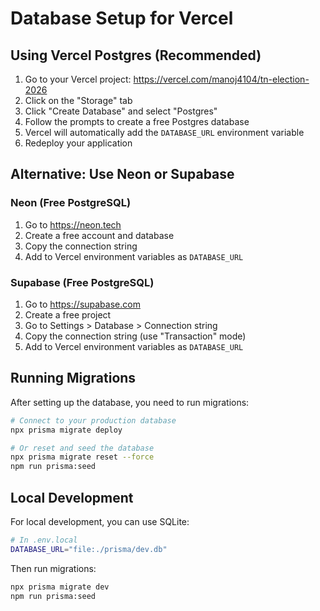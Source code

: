 # Database Setup for Vercel

## Using Vercel Postgres (Recommended)

1. Go to your Vercel project: https://vercel.com/manoj4104/tn-election-2026
2. Click on the "Storage" tab
3. Click "Create Database" and select "Postgres"
4. Follow the prompts to create a free Postgres database
5. Vercel will automatically add the `DATABASE_URL` environment variable
6. Redeploy your application

## Alternative: Use Neon or Supabase

### Neon (Free PostgreSQL)
1. Go to https://neon.tech
2. Create a free account and database
3. Copy the connection string
4. Add to Vercel environment variables as `DATABASE_URL`

### Supabase (Free PostgreSQL)
1. Go to https://supabase.com
2. Create a free project
3. Go to Settings > Database > Connection string
4. Copy the connection string (use "Transaction" mode)
5. Add to Vercel environment variables as `DATABASE_URL`

## Running Migrations

After setting up the database, you need to run migrations:

```bash
# Connect to your production database
npx prisma migrate deploy

# Or reset and seed the database
npx prisma migrate reset --force
npm run prisma:seed
```

## Local Development

For local development, you can use SQLite:

```bash
# In .env.local
DATABASE_URL="file:./prisma/dev.db"
```

Then run migrations:

```bash
npx prisma migrate dev
npm run prisma:seed
```
